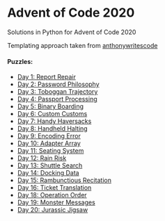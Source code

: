 # Advent of Code 2020

Solutions in Python for Advent of Code 2020

Templating approach taken from [anthonywritescode](https://github.com/anthonywritescode)

#### Puzzles:
* [Day 1: Report Repair](http://adventofcode.com/2020/day/1)
* [Day 2: Password Philosophy](http://adventofcode.com/2020/day/2)
* [Day 3: Toboggan Trajectory](http://adventofcode.com/2020/day/3)
* [Day 4: Passport Processing](https://adventofcode.com/2020/day/4)
* [Day 5: Binary Boarding](https://adventofcode.com/2020/day/5)
* [Day 6: Custom Customs](http://adventofcode.com/2020/day/6)
* [Day 7: Handy Haversacks](http://adventofcode.com/2020/day/7)
* [Day 8: Handheld Halting](http://adventofcode.com/2020/day/8)
* [Day 9: Encoding Error](https://adventofcode.com/2020/day/9)
* [Day 10: Adapter Array](https://adventofcode.com/2020/day/10)
* [Day 11: Seating System](http://adventofcode.com/2020/day/11)
* [Day 12: Rain Risk](http://adventofcode.com/2020/day/12)
* [Day 13: Shuttle Search](http://adventofcode.com/2020/day/13)
* [Day 14: Docking Data](https://adventofcode.com/2020/day/14)
* [Day 15: Rambunctious Recitation](https://adventofcode.com/2020/day/15)
* [Day 16: Ticket Translation](https://adventofcode.com/2020/day/16)
* [Day 18: Operation Order](https://adventofcode.com/2020/day/18)
* [Day 19: Monster Messages](https://adventofcode.com/2020/day/19)
* [Day 20: Jurassic Jigsaw](https://adventofcode.com/2020/day/20)
